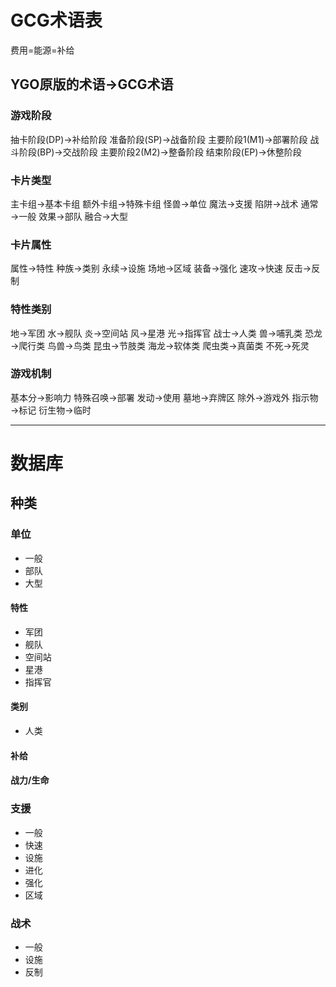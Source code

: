 # GCG术语表
费用=能源=补给

## YGO原版的术语→GCG术语

### 游戏阶段
抽卡阶段(DP)→补给阶段
准备阶段(SP)→战备阶段
主要阶段1(M1)→部署阶段
战斗阶段(BP)→交战阶段
主要阶段2(M2)→整备阶段
结束阶段(EP)→休整阶段

### 卡片类型
主卡组→基本卡组
额外卡组→特殊卡组
怪兽→单位
魔法→支援
陷阱→战术
通常→一般
效果→部队
融合→大型

### 卡片属性
属性→特性
种族→类别
永续→设施
场地→区域
装备→强化
速攻→快速
反击→反制

### 特性类别
地→军团
水→舰队
炎→空间站
风→星港
光→指挥官
战士→人类
兽→哺乳类
恐龙→爬行类
鸟兽→鸟类
昆虫→节肢类
海龙→软体类
爬虫类→真菌类
不死→死灵

### 游戏机制
基本分→影响力
特殊召唤→部署
发动→使用
墓地→弃牌区
除外→游戏外
指示物→标记
衍生物→临时

---

# 数据库
## 种类
### 单位
- 一般
- 部队
- 大型
  
#### 特性
- 军团
- 舰队
- 空间站
- 星港
- 指挥官

#### 类别
- 人类


#### 补给

#### 战力/生命

### 支援
- 一般
- 快速
- 设施
- 进化
- 强化
- 区域
  
### 战术
- 一般
- 设施
- 反制
